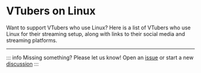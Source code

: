 # VTubers on Linux

Want to support VTubers who use Linux? Here is a list of VTubers who use Linux
for their streaming setup, along with links to their social media and streaming
platforms.

<hr>

<v-container>
  <v-row v-for="vtuber in vtubers" :key="vtuber.title">
    <v-col class="pr-0 pl-0 pb-6">
      <VTuberCard :="vtuber"></VTuberCard>
    </v-col>
  </v-row>
</v-container>

::: info Missing something? Please let us know!
Open an [issue](https://github.com/VTubing-on-Linux/linux-vtubing-guide/issues)
or start a new [discussion](https://github.com/VTubing-on-Linux/linux-vtubing-guide/discussions)
:::

<script setup>
import vtubers from "./data.json";
</script>
